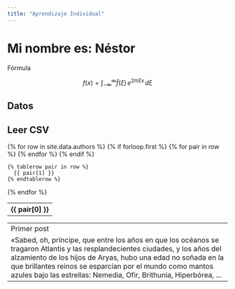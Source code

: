 ```yaml
---
title: "Aprendizaje Individual"
---
```

# Mi nombre es: Néstor

Fórmula

$$f(x) = \int_{-\infty}^\infty \hat f(\xi)\,e^{2 \pi i \xi x} \,d\xi$$

Datos
---
Leer CSV
---
<table>
  {% for row in site.data.authors %}
    {% if forloop.first %}
    <tr>
      {% for pair in row %}
        <th>{{ pair[0] }}</th>
      {% endfor %}
    </tr>
    {% endif %}

    {% tablerow pair in row %}
      {{ pair[1] }}
    {% endtablerow %}
  {% endfor %}
</table>

<table width="100%">
    <tr>
      <td>Primer post</td>
    </tr>
    <tr>
    <td>
      «Sabed, oh, príncipe, que entre los años en que los océanos se tragaron Atlantis y las resplandecientes ciudades, y los años del alzamiento de los hijos de Aryas, hubo una edad no soñada en la que brillantes reinos se esparcían por el mundo como mantos azules bajo las estrellas: Nemedia, Ofir, Brithunia, Hiperbórea, ...
    </td>
  </tr>
</table>
